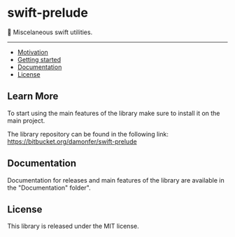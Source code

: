 # swift-prelude

📘 Miscelaneous swift utilities.

---

* [Motivation](#Motivation)
* [Getting started](#Getting-started)
* [Documentation](#Documentation)
* [License](#License)

## Learn More

To start using the main features of the library make sure to install it on the main project.

The library repository can be found in the following link:
https://bitbucket.org/damonfer/swift-prelude

## Documentation

Documentation for releases and main features of the library are available in the
"Documentation" folder".

## License

This library is released under the MIT license.
